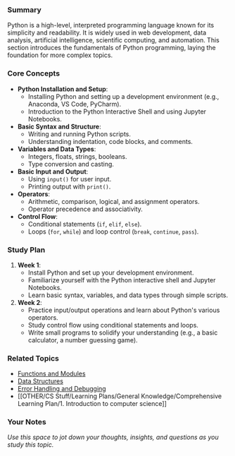 ### Summary

Python is a high-level, interpreted programming language known for its simplicity and readability. It is widely used in web development, data analysis, artificial intelligence, scientific computing, and automation. This section introduces the fundamentals of Python programming, laying the foundation for more complex topics.

### Core Concepts

- **Python Installation and Setup**:
    - Installing Python and setting up a development environment (e.g., Anaconda, VS Code, PyCharm).
    - Introduction to the Python Interactive Shell and using Jupyter Notebooks.
- **Basic Syntax and Structure**:
    - Writing and running Python scripts.
    - Understanding indentation, code blocks, and comments.
- **Variables and Data Types**:
    - Integers, floats, strings, booleans.
    - Type conversion and casting.
- **Basic Input and Output**:
    - Using `input()` for user input.
    - Printing output with `print()`.
- **Operators**:
    - Arithmetic, comparison, logical, and assignment operators.
    - Operator precedence and associativity.
- **Control Flow**:
    - Conditional statements (`if`, `elif`, `else`).
    - Loops (`for`, `while`) and loop control (`break`, `continue`, `pass`).

### Study Plan

1. **Week 1**:
    - Install Python and set up your development environment.
    - Familiarize yourself with the Python interactive shell and Jupyter Notebooks.
    - Learn basic syntax, variables, and data types through simple scripts.
2. **Week 2**:
    - Practice input/output operations and learn about Python's various operators.
    - Study control flow using conditional statements and loops.
    - Write small programs to solidify your understanding (e.g., a basic calculator, a number guessing game).

### Related Topics

- [Functions and Modules](#2-functions-and-modules)
- [Data Structures](#3-data-structures)
- [Error Handling and Debugging](#4-error-handling-and-debugging)
- [[OTHER/CS Stuff/Learning Plans/General Knowledge/Comprehensive Learning Plan/1. Introduction to computer science]]

### Your Notes

_Use this space to jot down your thoughts, insights, and questions as you study this topic._